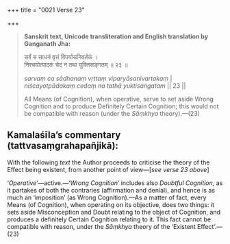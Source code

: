 +++
title = "0021 Verse 23"

+++
> **Sanskrit text, Unicode transliteration and English translation by Ganganath Jha:** 
>
> सर्वं च साधनं वृत्तं विपर्यासनिवर्तकं ।  
> निश्चयोत्पादकं चेदं न तथा युक्तिसङ्गतम् ॥ २३ ॥ 
>
> *sarvaṃ ca sādhanaṃ vṛttaṃ viparyāsanivartakaṃ* \|  
> *niścayotpādakaṃ cedaṃ na tathā yuktisaṅgatam* \|\| 23 \|\| 
>
> All Means (of Cognition), when operative, serve to set aside Wrong Cognition and to produce Definitely Certain Cognition; this would not be compatible with reason (under the *Sāṃkhya* theory).—(23)



## Kamalaśīla’s commentary (tattvasaṃgrahapañjikā):

With the following *text* the Author proceeds to criticise the theory of the Effect being existent, from another point of view—[*see verse 23 above*]

‘*Operative*’—active.—‘*Wrong Cognition*’ includes also *Doubtful Cognition*, as it partakes of both the contraries (affirmation and denial), and hence is as much an ‘imposition’ (as Wrong Cognition).—As a matter of fact, every Means (of Cognition), when operating on its objective, does two things: it sets aside Misconception and Doubt relating to the object of Cognition, and produces a definitely Certain Cognition relating to it. This fact cannot be compatible with reason, under the *Sāṃkhya* theory of the ‘Existent Effect’.—(23)


